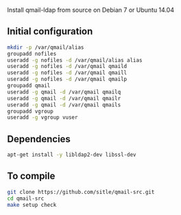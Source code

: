 Install qmail-ldap from source on Debian 7 or Ubuntu 14.04

## Initial configuration

```bash
mkdir -p /var/qmail/alias
groupadd nofiles
useradd -g nofiles -d /var/qmail/alias alias
useradd -g nofiles -d /var/qmail qmaild
useradd -g nofiles -d /var/qmail qmaill
useradd -g nofiles -d /var/qmail qmailp
groupadd qmail
useradd -g qmail -d /var/qmail qmailq
useradd -g qmail -d /var/qmail qmailr
useradd -g qmail -d /var/qmail qmails
groupadd vgroup
useradd -g vgroup vuser
```

## Dependencies

```bash
apt-get install -y libldap2-dev libssl-dev
```

## To compile

```bash
git clone https://github.com/sitle/qmail-src.git
cd qmail-src
make setup check
```

